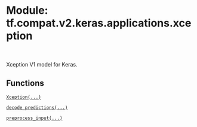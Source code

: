 <div itemscope itemtype="http://developers.google.com/ReferenceObject">
<meta itemprop="name" content="tf.compat.v2.keras.applications.xception" />
<meta itemprop="path" content="Stable" />
</div>

# Module: tf.compat.v2.keras.applications.xception


<table class="tfo-notebook-buttons tfo-api" align="left">
</table>



Xception V1 model for Keras.



## Functions

[`Xception(...)`](../../../../../tf/keras/applications/Xception.md)

[`decode_predictions(...)`](../../../../../tf/keras/applications/xception/decode_predictions.md)

[`preprocess_input(...)`](../../../../../tf/keras/applications/xception/preprocess_input.md)

